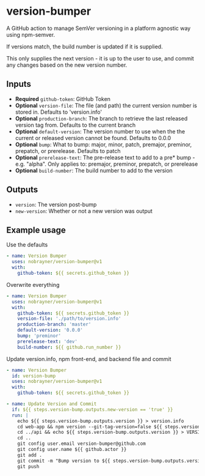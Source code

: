 # version-bumper

A GitHub action to manage SemVer versioning in a platform agnostic way using npm-semver.

If versions match, the build number is updated if it is supplied.

This only supplies the next version - it is up to the user to use, and commit any changes based on the new version number.

## Inputs

- **Required** `github-token`: GitHub Token
- **Optional** `version-file`: The file (and path) the current version number is stored in. Defaults to 'version.info'
- **Optional** `production-branch`: The branch to retrieve the last released version tag from. Defaults to the current branch
- **Optional** `default-version`: The version number to use when the the current or released version cannot be found. Defaults to 0.0.0
- **Optional** `bump`: What to bump: major, minor, patch, premajor, preminor, prepatch, or prerelease. Defaults to patch
- **Optional** `prerelease-text`: The pre-release text to add to a pre* bump - e.g. "alpha". Only applies to: premajor, preminor, prepatch, or prerelease
- **Optional** `build-number`: The build number to add to the version

## Outputs

- `version`: The version post-bump
- `new-version`: Whether or not a new version was output

## Example usage

Use the defaults

```yaml
- name: Version Bumper
  uses: nobrayner/version-bumper@v1
  with:
    github-token: ${{ secrets.github_token }}
```

Overwrite everything

```yaml
- name: Version Bumper
  uses: nobrayner/version-bumper@v1
  with:
    github-token: ${{ secrets.github_token }}
    version-file: './path/to/version.info'
    production-branch: 'master'
    default-version: '0.0.0'
    bump: 'preminor'
    prerelease-text: 'dev'
    build-number: ${{ github.run_number }}
```

Update version.info, npm front-end, and backend file and commit

```yaml
- name: Version Bumper
  id: version-bump
  uses: nobrayner/version-bumper@v1
  with:
    github-token: ${{ secrets.github_token }}

- name: Update Version and Commit
  if: ${{ steps.version-bump.outputs.new-version == 'true' }}
  run: |
    echo ${{ steps.version-bump.outputs.version }} > version.info
    cd web-app && npm version --git-tag-version=false ${{ steps.version-bump.outputs.version }}
    cd ../api && echo ${{ steps.version-bump.outputs.version }} > VERSION
    cd ..
    git config user.email version-bumper@github.com
    git config user.name ${{ github.actor }}
    git add .
    git commit -m "Bump version to ${{ steps.version-bump.outputs.version }}"
    git push
```
